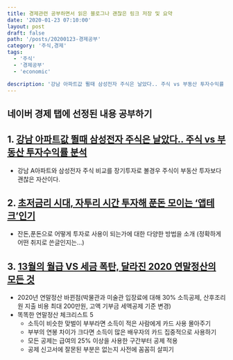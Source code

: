 ```yaml
---
title: 경제관련 공부하면서 읽은 블로그나 괜찮은 링크 저장 및 요약
date: '2020-01-23 07:10:00'
layout: post
draft: false
path: '/posts/20200123-경제공부'
category: '주식,경제'
tags:
  - '주식'
  - '경제공부'
  - 'economic'

description: '강남 아파트값 뛸때 삼성전자 주식은 날았다.. 주식 vs 부동산 투자수익률 분석,초저금리 시대, 자투리 시간 투자해 푼돈 모이는 ‘앱테크’인기 , 경제관련 공부하면서 읽은 블로그나 괜찮은 링크 저장 및 요약'
---
```


## 네이버 경제 탭에 선정된 내용 공부하기

## 1. [강남 아파트값 뛸때 삼성전자 주식은 날았다.. 주식 vs 부동산 투자수익률 분석](https://post.naver.com/viewer/postView.nhn?volumeNo=27331272&memberNo=15470144)

- 강남 A아파트와 삼성전자 주식 비교를 장기투자로 볼경우 주식이 부동산 투자보다 괜찮은 자산이다.

## 2. [초저금리 시대, 자투리 시간 투자해 푼돈 모이는 ‘앱테크’인기](https://post.naver.com/viewer/postView.nhn?volumeNo=27241097&memberNo=11166748)

- 잔돈,푼돈으로 어떻게 투자로 사용이 되는가에 대한 다양한 방법을 소개 (정확하게 어떤 취지로 쓴글인지는...)

## 3. [13월의 월급 VS 세금 폭탄, 달라진 2020 연말정산의 모든 것](https://post.naver.com/viewer/postView.nhn?volumeNo=27309434&memberNo=24109238)

- 2020년 연말정산 바뀐점(박물관과 미술관 입장료에 대해 30% 소득공제, 산후조리원 지출 비용 최대 200만원, 고액 기부금 세액공제 기준 변경)
- 똑똑한 연말정산 체크리스트 5
  - 소득이 비슷한 맞벌이 부부라면 소득이 적은 사람에게 카드 사용 몰아주기
  - 부부의 연봉 차이가 크다면 소득이 많은 배우자의 카드 집중적으로 사용하기
  - 모든 공제는 급여의 25% 이상을 사용한 구간부터 공제 적용
  - 공제 신고서에 잘몬된 부분은 없는지 사전에 꼼꼼히 살피기
